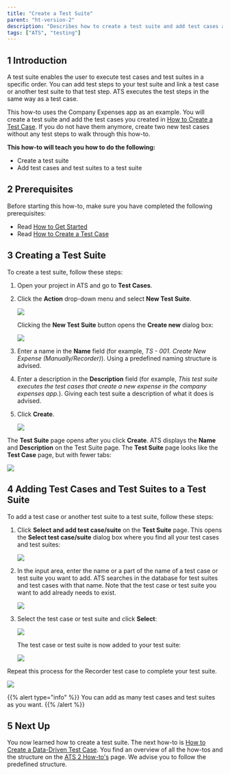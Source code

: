 ```yaml
---
title: "Create a Test Suite"
parent: "ht-version-2"
description: "Describes how to create a test suite and add test cases and test suites to your test suite."
tags: ["ATS", "testing"]
---
```


## 1 Introduction

A test suite enables the user to execute test cases and test suites in a specific order. You can add test steps to your test suite and link a test case or another test suite to that test step. ATS executes the test steps in the same way as a test case.

This how-to uses the Company Expenses app as an example. You will create a test suite and add the test cases you created in [How to Create a Test Case](create-a-test-case-2). If you do not have them anymore, create two new test cases without any test steps to walk through this how-to.

**This how-to will teach you how to do the following:**

* Create a test suite
* Add test cases and test suites to a test suite

## 2 Prerequisites

Before starting this how-to, make sure you have completed the following prerequisites:

* Read [How to Get Started](getting-started-2)
* Read [How to Create a Test Case](create-a-test-case-2)

## 3 Creating a Test Suite

To create a test suite, follow these steps:

1.  Open your project in ATS and go to **Test Cases**.
2.  Click the **Action** drop-down menu and select **New Test Suite**.
    
    ![](attachments/create-a-test-suite-2/repository-add-test-suite.png)

    Clicking the **New Test Suite** button opens the **Create new** dialog box:
    
    ![](attachments/create-a-test-suite-2/repository-create-new.png)

3.  Enter a name in the **Name** field (for example, *TS - 001. Create New Expense (Manually/Recorder)*). Using a predefined naming structure is advised.
4.  Enter a description in the **Description** field (for example, *This test suite executes the test cases that create a new expense in the company expenses app.*). Giving each test suite a description of what it does is advised.
5.  Click **Create**.
    
    ![](attachments/create-a-test-suite-2/repository-create-new-test-suite-e.png)

The **Test Suite** page opens after you click **Create**. ATS displays the **Name** and **Description** on the Test Suite page. The **Test Suite** page looks like the **Test Case** page, but with fewer tabs:
    
![](attachments/create-a-test-suite-2/test-suite-page.png)
    
## 4 Adding Test Cases and Test Suites to a Test Suite

To add a test case or another test suite to a test suite, follow these steps:

1.  Click **Select and add test case/suite** on the **Test Suite** page. This opens the **Select test case/suite** dialog box where you find all your test cases and test suites:
    
    ![](attachments/create-a-test-suite-2/repository-test-suite-page-add.png)

2.  In the input area, enter the name or a part of the name of a test case or test suite you want to add. ATS searches in the database for test suites and test cases with that name. Note that the test case or test suite you want to add already needs to exist.

    ![](attachments/create-a-test-suite-2/repository-test-suite-page-add-name.png)

3.  Select the test case or test suite and click **Select**:
    
    ![](attachments/create-a-test-suite-2/repository-add-test-case-to-test-suite.png)

    The test case or test suite is now added to your test suite:
    
    ![](attachments/create-a-test-suite-2/repository-test-suite-page-selected-test.png)

Repeat this process for the Recorder test case to complete your test suite.

![](attachments/create-a-test-suite-2/test-suite-page-complete.png)

{{% alert type="info" %}}
You can add as many test cases and test suites as you want. 
{{% /alert %}}

## 5 Next Up

You now learned how to create a test suite. The next how-to is [How to Create a Data-Driven Test Case](create-datadriven-test-case-2). You find an overview of all the how-tos and the structure on the [ATS 2 How-to's](ht-version-2) page. We advise you to follow the predefined structure.
